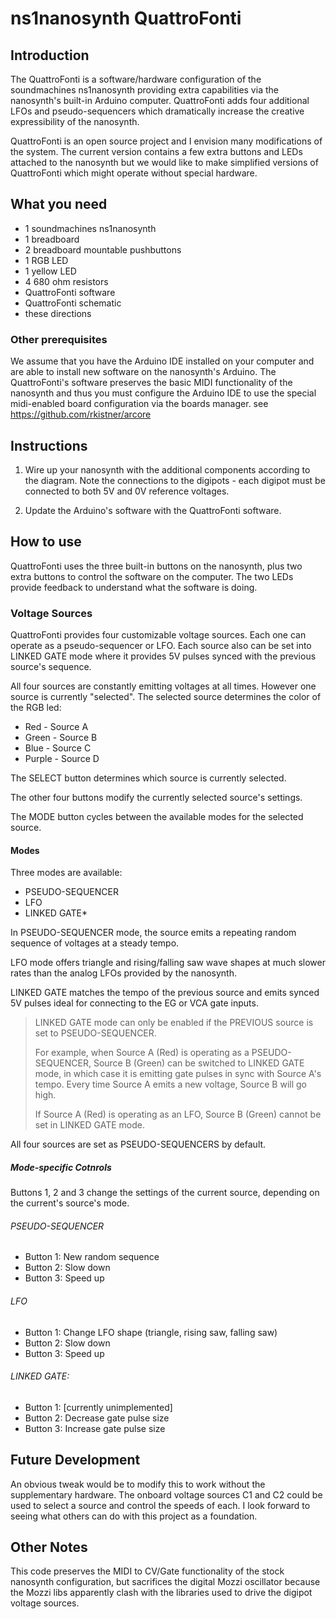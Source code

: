 # ns1nanosynth QuattroFonti

## Introduction

The QuattroFonti is a software/hardware configuration of the soundmachines ns1nanosynth providing extra capabilities via the nanosynth's built-in Arduino computer. QuattroFonti adds four additional LFOs and pseudo-sequencers which dramatically increase the creative expressibility of the nanosynth.

QuattroFonti is an open source project and I envision many modifications of the system. The current version contains a few extra buttons and LEDs attached to the nanosynth but we would like to make simplified versions of QuattroFonti which might operate without special hardware.

## What you need

* 1 soundmachines ns1nanosynth
* 1 breadboard
* 2 breadboard mountable pushbuttons
* 1 RGB LED
* 1 yellow LED
* 4 680 ohm resistors
* QuattroFonti software
* QuattroFonti schematic
* these directions

### Other prerequisites

We assume that you have the Arduino IDE installed on your computer and are able to install new software on the nanosynth's Arduino. The QuattroFonti's software preserves the basic MIDI functionality of the nanosynth and thus you must configure the Arduino IDE to use the special midi-enabled board configuration via the boards manager. see https://github.com/rkistner/arcore

## Instructions 

1. Wire up your nanosynth with the additional components according to the diagram. Note the connections to the digipots - each digipot must be connected to both 5V and 0V reference voltages.

2. Update the Arduino's software with the QuattroFonti software.

## How to use

QuattroFonti uses the three built-in buttons on the nanosynth, plus two extra buttons to control the software on the computer. The two LEDs provide feedback to understand what the software is doing.

### Voltage Sources

QuattroFonti provides four customizable voltage sources. Each one can operate as a pseudo-sequencer or LFO. Each source also can be set into LINKED GATE mode where it provides 5V pulses synced with the previous source's sequence.

All four sources are constantly emitting voltages at all times. However one source is currently "selected". The selected source determines the color of the RGB led:

* Red - Source A
* Green - Source B
* Blue - Source C
* Purple - Source D

The SELECT button determines which source is currently selected. 

The other four buttons modify the currently selected source's settings.

The MODE button cycles between the available modes for the selected source.

#### Modes

Three modes are available:

* PSEUDO-SEQUENCER
* LFO
* LINKED GATE*

In PSEUDO-SEQUENCER mode, the source emits a repeating random sequence of voltages at a steady tempo. 

LFO mode offers triangle and rising/falling saw wave shapes at much slower rates than the analog LFOs provided by the nanosynth. 

LINKED GATE matches the tempo of the previous source and emits synced 5V pulses ideal for connecting to the EG or VCA gate inputs.

> LINKED GATE mode can only be enabled if the PREVIOUS source is set to PSEUDO-SEQUENCER. 
> 
> For example, when Source A (Red) is operating as a PSEUDO-SEQUENCER, Source B (Green) can be switched to LINKED GATE mode, in which case it is emitting gate pulses in sync with Source A's tempo. Every time Source A emits a new voltage, Source B will go high.
> 
> If Source A (Red) is operating as an LFO, Source B (Green) cannot be set in LINKED GATE mode.

All four sources are set as PSEUDO-SEQUENCERS by default.

##### Mode-specific Cotnrols

Buttons 1, 2 and 3 change the settings of the current source, depending on the current's source's mode.
 
###### PSEUDO-SEQUENCER

* Button 1: New random sequence
* Button 2: Slow down
* Button 3: Speed up

###### LFO

* Button 1: Change LFO shape (triangle, rising saw, falling saw)
* Button 2: Slow down
* Button 3: Speed up

###### LINKED GATE:
* Button 1: [currently unimplemented] <!-- cycle between gate modes - ALWAYS, RANDOM LOW, RANDOM HIGH -->
* Button 2: Decrease gate pulse size
* Button 3: Increase gate pulse size

## Future Development

An obvious tweak would be to modify this to work without the supplementary hardware. The onboard voltage sources C1 and C2 could be used to select a source and control the speeds of each. I look forward to seeing what others can do with this project as a foundation.

## Other Notes

This code preserves the MIDI to CV/Gate functionality of the stock nanosynth configuration, but sacrifices the digital Mozzi oscillator because the Mozzi libs apparently clash with the libraries used to drive the digipot voltage sources.
